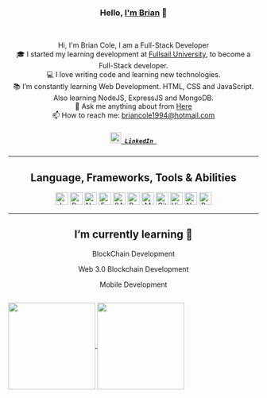 <h3 align="center">Hello, <a href="https://portfolio-site-woad-iota.vercel.app/" title="Profile" target="_blank">I'm Brian</a> 👋</h3>
<br>
<p align="center">
  Hi, I'm Brian Cole, I am a Full-Stack Developer
  <br>
  🎓 I started my learning development at  <a href="https://www.fullsail.edu/">Fullsail University</a>, to become a Full-Stack developer.
  <br>
  💻 I love writing code and learning new technologies.
  <br>
  📚 I’m constantly learning Web Development. HTML, CSS and JavaScript. Also learning NodeJS, ExpressJS and MongoDB. 
  <br>
  💬 Ask me anything about from <a href="https://github.com/Silinde87/silinde87/issues" title="Issues">Here</a>
  <br>
  📫 How to reach me: <a href="mailto: briancole1994@hotmail.com">briancole1994@hotmail.com</a>
  
  <h5 align="center">
    <code><a href="https://www.linkedin.com/in/brian-cole-a94343170/"><img width="22" src="https://res.cloudinary.com/dkevcmz3i/image/upload/v1620506336/Personal/Github%20front%20readme/linkedin_wzkegb.svg"> LinkedIn </a></code>
  </h5>
</p>

<hr>

<h2 align="center">Language, Frameworks, Tools & Abilities</h2>

<p align="center">
 
  <img title="Javascript" height="25" src="https://res.cloudinary.com/dkevcmz3i/image/upload/v1620506336/Personal/Github%20front%20readme/javascript-original_ks2qvl.svg">
  
  <img title="React" height="25" src="https://res.cloudinary.com/dkevcmz3i/image/upload/v1620506338/Personal/Github%20front%20readme/react-original_vzqgdf.svg">
  
  <img title="NodeJS" height="25" src="https://res.cloudinary.com/dkevcmz3i/image/upload/v1620506337/Personal/Github%20front%20readme/node_wgb8i4.png">
  
  <img title="ExpressJS" height="25" src="https://res.cloudinary.com/dkevcmz3i/image/upload/b_rgb:ffffff/v1620506334/Personal/Github%20front%20readme/expressjs_dblcrv.png">
  
  
  <img title="SASS" height="25" src="https://upload.wikimedia.org/wikipedia/commons/9/96/Sass_Logo_Color.svg">
  
  
  <img title="Bootstrap" height="25" src="https://res.cloudinary.com/dkevcmz3i/image/upload/v1620506334/Personal/Github%20front%20readme/bootstrap_ndjvqf.svg">
  
  <img title="MongoDB" height="25" src="https://res.cloudinary.com/dkevcmz3i/image/upload/v1620506337/Personal/Github%20front%20readme/mongodb_qxbmpe.png">
  
  <img title="Git" height="25" src="https://res.cloudinary.com/dkevcmz3i/image/upload/v1620506334/Personal/Github%20front%20readme/git-original_rjrbdd.svg">
  
  <img title="Visual Studio Code" height="25" src="https://res.cloudinary.com/dkevcmz3i/image/upload/v1620506338/Personal/Github%20front%20readme/vscode_b9dlo8.svg">
  
<img title="NextJS" height="25" src="https://upload.wikimedia.org/wikipedia/commons/8/8e/Nextjs-logo.svg">
 <img title="Python" height="25" src="https://upload.wikimedia.org/wikipedia/commons/c/c3/Python-logo-notext.svg">
 
<hr>
<h2 align="center">I’m currently learning 🌱</h2>
<div align="center" display="flex" flexDirection="column">
  <p>BlockChain Development</p>
  <p>Web 3.0 Blockchain Development</p>
  <p>Mobile Development</p>
</div>
<div style="display:flex;">
<p align=center>
  <a href="https://github.com/anuraghazra/github-readme-stats" title="Go to Source">
    <img height=175 align="center" src="https://github-readme-stats.vercel.app/api?username=BcoleWebDev&show_icons=true&theme=react">
  </a>
  <a href="https://github.com/anuraghazra/github-readme-stats">
  <img height=175 align="center" src="https://github-readme-stats.vercel.app/api/top-langs/?username=BcoleWebDev&title_color=57BCDA&text_color=57BCDA&icon_color=57BCDA&bg_color=0c1014&langs_count=8&layout=compact" />
  </a>
  </p>
  </div>

